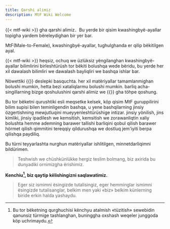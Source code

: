 ```yaml
---
title: Qarshi alimiz
description: MtF Wiki Welcome
---
```


{{< mtf-wiki >}} gha qarshi alimiz．Bu yerde bir qisim kwashingbyë-ayallar topigha yardem bëreleydighan bir yer bar.

MtF(Male-to-Female), kwashingbyë-ayallar, tughulghanda er qilip bëkitilgen ayal.

{{< mtf-wiki >}} heqsiz, ochuq we üzlüksiz yëngilanghan kwashingbyë-ayallar bilimlirini birleshtürüsh tor bëkiti bolushqa wede bëridu, bu yerde her xil dawalash bilimliri we dawalash bayliqliri we bashqa ishlar bar.

Nöwettiki {{<mtf-wiki>}} deslepki basquchta. her xil matëriyallar tamamlanmighan bolushi mumkin, hetta bezi xataliqlarmu bolushi mumkin. barliq acha-singillarning bizge qoshulushini qarshi alimiz we {{<mtf-wiki>}} gha töhpe qoshung.

Bu tor bëketni qurushtiki esli meqsetke kelsek, köp qisim MtF guruppilirini bilim supisi bilen teminligendin bashqa, u yene bashqilarning jinsiy özgertishning mewjutluqini mueyyenleshtürüshige intizar. jinsiy yönilish, jins kimliki, jinsiy ipadilesh we kemsitish, kemsitish we zorawanliqtin xaliy bolushta hemme ademning barawer tallishi barliqini qobul qilish barawer hörmet qilish qimmitini tereqqiy qildurushqa we dostluq jem'iyiti berpa qilishqa paydiliq.

Bu türni teyyarlashta nurghun matëriyallar ishlitilgen, minnetdarliqimni bildürimen.

> Teshwish we chüshkünlükke hergiz teslim bolmang, biz axirida bu dunyadiki ornimizgha ërishimiz.

**Kenchiu[^3], biz qaytip këlishingizni saqlawatimiz.**

> Eger siz ismimni ësingizde tutalisingiz, eger hemminglar ismimni ësingizde tutalisanglar, belkim men yaki «biz» belkim künlerning biride erkin halda yashaydu.

[^2]: <https://github.com/mtf-wiki>
[^3]: Bu tor bëketning qurghuchisi kënchyu atalmish ​​«tüzitish» sewebidin qanunsiz türmige tashlanghan, buninggha oxshash weqeler junggoda köp uchrimaydu.

